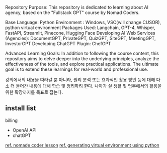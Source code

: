 Repository Purpose: This repository is dedicated to learning about AI agency, based on the "Fullstack GPT" course by Nomad Coders.

Base Language: Python
Environment : Windows, VSC(will change CUSOR), python virtual environment
Packages Used: Langchain, GPT-4, Whisper, FastAPI, Streamlit, Pinecone, Hugging Face
Developing AI Web Services (Agencies): DocumentGPT, PrivateGPT, QuizGPT, SiteGPT, MeetingGPT, InvestorGPT
Developing ChatGPT Plugin: ChefGPT


Advanced Learning Goals: 
  In addition to following the course content, this repository aims to delve deeper into the underlying principles, analyze the effectiveness of the tools, and explore practical applications. 
  The ultimate goal is to extend these learnings for real-world and professional use.
  
  강의에서의 내용을 따라갈 뿐 아니라, 원리 분석 또는 효과적인 활용 방안 등에 대해 다소 더 들어간 내용에 대해 학습 및 정리하려 한다. 
  나아가 실 생활 및 업무에서의 활용을 위한 확장까지를 목표로 잡는다. 

install list 
- 

billing 
- OpenAI API
- chatGPT 

[ref. nomade coder lesson](https://nomadcoders.co/fullstack-gpt/lectures/4540)
[ref. generating virtual environment using python](https://supperhappie.notion.site/python-m-venv-generate-virtual-environment-python-3-3-173f135810de4dec940b97e7667aa47e?pvs=4)